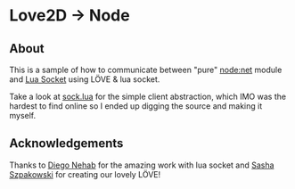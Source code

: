 # Love2D -> Node

## About
This is a sample of how to communicate between "pure" [node:net](https://nodejs.org/api/net.html) module and [Lua Socket](https://github.com/lunarmodules/luasocket) using LÖVE & lua socket.

Take a look at [sock.lua](./sock.lua) for the simple client abstraction, which IMO was the hardest to find online so I ended up digging the source and making it myself.

## Acknowledgements
Thanks to [Diego Nehab](https://github.com/diegonehab) for the amazing work with lua socket and [Sasha Szpakowski](https://twitter.com/slime73) for creating our lovely LÖVE!